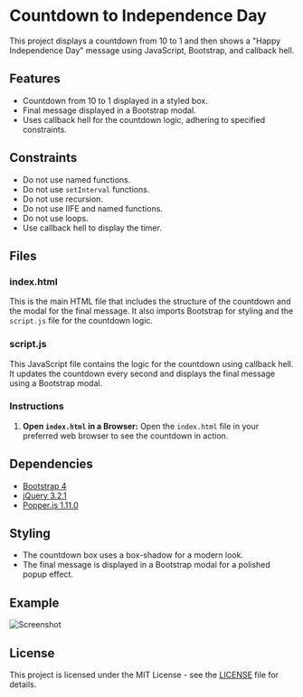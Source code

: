 # Countdown to Independence Day

This project displays a countdown from 10 to 1 and then shows a "Happy Independence Day" message using JavaScript, Bootstrap, and callback hell.

## Features

- Countdown from 10 to 1 displayed in a styled box.
- Final message displayed in a Bootstrap modal.
- Uses callback hell for the countdown logic, adhering to specified constraints.

## Constraints

- Do not use named functions.
- Do not use `setInterval` functions.
- Do not use recursion.
- Do not use IIFE and named functions.
- Do not use loops.
- Use callback hell to display the timer.

## Files

### index.html

This is the main HTML file that includes the structure of the countdown and the modal for the final message. It also imports Bootstrap for styling and the `script.js` file for the countdown logic.

### script.js

This JavaScript file contains the logic for the countdown using callback hell. It updates the countdown every second and displays the final message using a Bootstrap modal.

### Instructions



1. **Open `index.html` in a Browser:**
    Open the `index.html` file in your preferred web browser to see the countdown in action.

## Dependencies

- [Bootstrap 4](https://getbootstrap.com/docs/4.0/getting-started/introduction/)
- [jQuery 3.2.1](https://code.jquery.com/jquery-3.2.1.slim.min.js)
- [Popper.js 1.11.0](https://cdnjs.cloudflare.com/ajax/libs/popper.js/1.11.0/umd/popper.min.js)

## Styling

- The countdown box uses a box-shadow for a modern look.
- The final message is displayed in a Bootstrap modal for a polished popup effect.

## Example

![Screenshot](screenshot.png)

## License

This project is licensed under the MIT License - see the [LICENSE](LICENSE) file for details.
